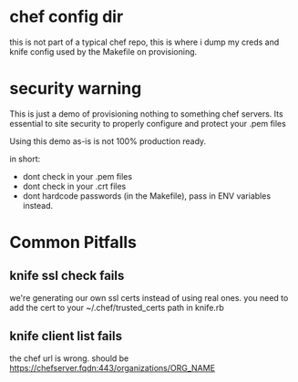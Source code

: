 chef config dir
===============

this is not part of a typical chef repo, this is where i dump my creds and
knife config used by the Makefile on provisioning. 

security warning
================
This is just a demo of provisioning nothing to something chef servers.  Its
essential to site security to properly configure and protect your .pem files

Using this demo as-is is not 100% production ready.

in short: 
 * dont check in your .pem files
 * dont check in your .crt files
 * dont hardcode passwords (in the Makefile), pass in ENV variables instead.

Common Pitfalls
===============

knife ssl check fails
---------------------
we're generating our own ssl certs instead of using real ones.   you need
to add the cert to your ~/.chef/trusted_certs path in knife.rb

knife client list fails
-----------------------
the chef url is wrong.   should be https://chefserver.fqdn:443/organizations/ORG_NAME
